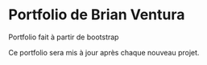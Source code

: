 # Portfolio de Brian Ventura

Portfolio fait à partir de bootstrap

Ce portfolio sera mis à jour après chaque nouveau projet.
